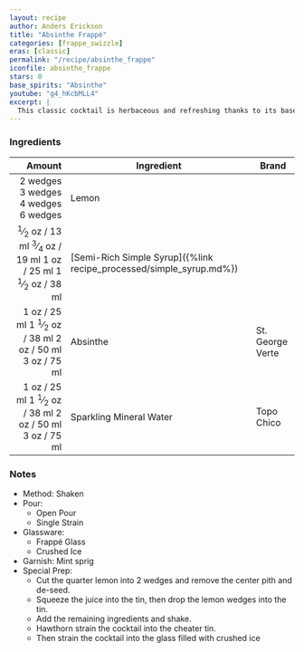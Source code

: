 ```yaml
---
layout: recipe
author: Anders Erickson
title: "Absinthe Frappé"
categories: [frappe_swizzle]
eras: [classic]
permalink: "/recipe/absinthe_frappe"
iconfile: absinthe_frappe
stars: 0
base_spirits: "Absinthe"
youtube: "g4_hKcbMLL4"
excerpt: |
  This classic cocktail is herbaceous and refreshing thanks to its base spirit, anisette, soda water, crushed ice, and a mint garnish.
---
```


### Ingredients

|                                                                                                                                                                                                                                                                 Amount | Ingredient                                                          | Brand            |
| ---------------------------------------------------------------------------------------------------------------------------------------------------------------------------------------------------------------------------------------------------------------------: | ------------------------------------------------------------------- | ---------------- |
|                                                                                                           <span class="onex active">2 wedges </span> <span class="onehalfx">3 wedges </span> <span class="twox">4 wedges </span> <span class="threex">6 wedges </span> | Lemon                                                               |
| <span class="onex active"> <sup>1</sup>&frasl;<sub>2</sub> oz / 13 ml</span> <span class="onehalfx"> <sup>3</sup>&frasl;<sub>4</sub> oz / 19 ml</span> <span class="twox">1 oz / 25 ml</span> <span class="threex">1 <sup>1</sup>&frasl;<sub>2</sub> oz / 38 ml</span> | [Semi-Rich Simple Syrup]({%link recipe_processed/simple_syrup.md%}) |
|                                                               <span class="onex active">1 oz / 25 ml</span> <span class="onehalfx">1 <sup>1</sup>&frasl;<sub>2</sub> oz / 38 ml</span> <span class="twox">2 oz / 50 ml</span> <span class="threex">3 oz / 75 ml</span> | Absinthe                                                            | St. George Verte |
|                                                               <span class="onex active">1 oz / 25 ml</span> <span class="onehalfx">1 <sup>1</sup>&frasl;<sub>2</sub> oz / 38 ml</span> <span class="twox">2 oz / 50 ml</span> <span class="threex">3 oz / 75 ml</span> | Sparkling Mineral Water                                             | Topo Chico       |

### Notes

- Method: Shaken
- Pour:
  - Open Pour
  - Single Strain
- Glassware:
  - Frappé Glass
  - Crushed Ice
- Garnish: Mint sprig
- Special Prep:
  - Cut the quarter lemon into 2 wedges and remove the center pith and de-seed.
  - Squeeze the juice into the tin, then drop the lemon wedges into the tin.
  - Add the remaining ingredients and shake.
  - Hawthorn strain the cocktail into the cheater tin.
  - Then strain the cocktail into the glass filled with crushed ice

<script type="application/ld+json">
{
  "@context": "https://schema.org",
  "@type": "Recipe",
  "author": "{{ page.author }}",
  "description": "{{ page.excerpt | strip_html | replace: '"', "'" }}",
  "image": "{%- for ingredient in site.data[page.iconfile].images.ingredient limit: 1 -%}{{ ingredient.url }}{%- endfor -%}",
  "recipeIngredient": [  "2 wedges Lemon",
  "0.5 oz Semi-Rich Simple Syrup",
  "1 oz Absinthe ",
  "1 oz Sparkling Mineral Water"],
  "name": "{{ page.title }}",
  "recipeInstructions": "  {
    '@type': 'HowToStep',
    'text': '- Method: Shaken
'
  },  {
    '@type': 'HowToStep',
    'text': '- Pour:
'
  },  {
    '@type': 'HowToStep',
    'text': '  - Open Pour
'
  },  {
    '@type': 'HowToStep',
    'text': '  - Single Strain
'
  },  {
    '@type': 'HowToStep',
    'text': '- Glassware: 
'
  },  {
    '@type': 'HowToStep',
    'text': '  - Frappé Glass
'
  },  {
    '@type': 'HowToStep',
    'text': '  - Crushed Ice
'
  },  {
    '@type': 'HowToStep',
    'text': '- Garnish: Mint sprig
'
  },  {
    '@type': 'HowToStep',
    'text': '- Special Prep:
'
  },  {
    '@type': 'HowToStep',
    'text': '  - Cut the quarter lemon into 2 wedges and remove the center pith and de-seed.
'
  },  {
    '@type': 'HowToStep',
    'text': '  - Squeeze the juice into the tin, then drop the lemon wedges into the tin.
'
  },  {
    '@type': 'HowToStep',
    'text': '  - Add the remaining ingredients and shake.
'
  },  {
    '@type': 'HowToStep',
    'text': '  - Hawthorn strain the cocktail into the cheater tin.
'
  },  {
    '@type': 'HowToStep',
    'text': '  - Then strain the cocktail into the glass filled with crushed ice
'
  }",
  "recipeYield": "1 cocktail",
  "recipeCategory": "cocktail"
}
</script>
